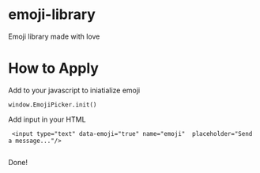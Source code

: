 # emoji-library
Emoji library made with love

# How to Apply
Add to your javascript to iniatialize emoji
```
window.EmojiPicker.init()
```
Add input in your HTML
      
```
 <input type="text" data-emoji="true" name="emoji"  placeholder="Send a message..."/>
       
```
 
 Done!
                   
